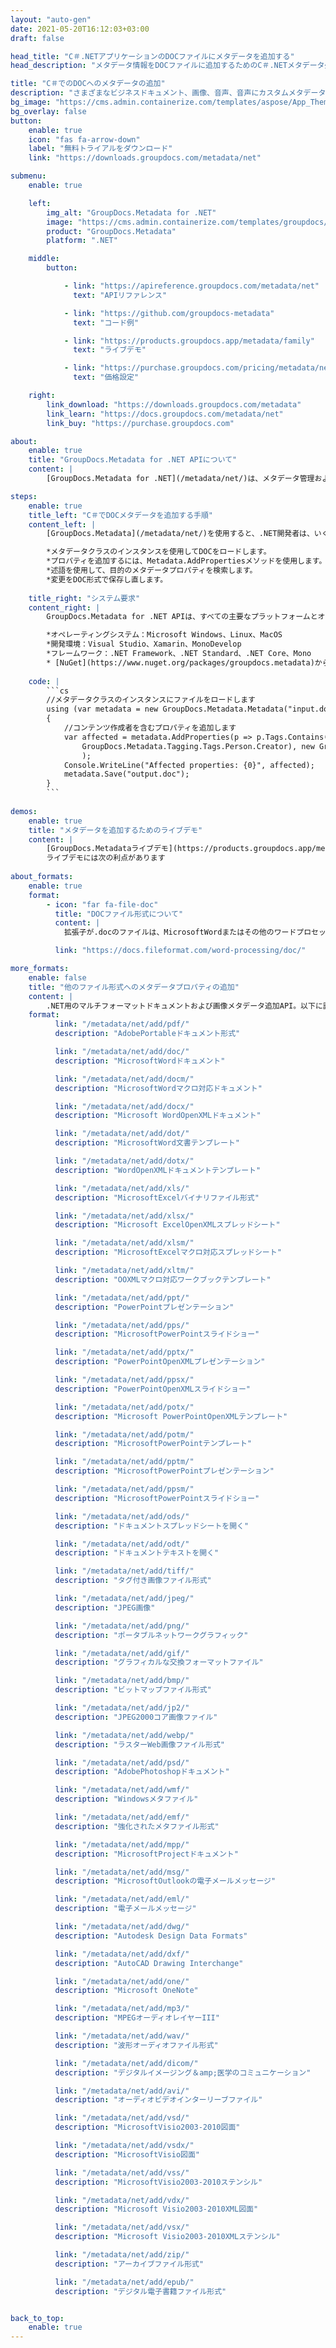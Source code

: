 ```yaml
---
layout: "auto-gen"
date: 2021-05-20T16:12:03+03:00
draft: false

head_title: "C＃.NETアプリケーションのDOCファイルにメタデータを追加する"
head_description: "メタデータ情報をDOCファイルに追加するためのC＃.NETメタデータ処理API。メタデータ標準XMP、EXIF、IPTC、ID3などを操作します。"

title: "C＃でのDOCへのメタデータの追加"
description: "さまざまなビジネスドキュメント、画像、音声、音声にカスタムメタデータプロパティを追加します。 GroupDocs.Metadata for .NET APIを使用したビデオファイル形式."
bg_image: "https://cms.admin.containerize.com/templates/aspose/App_Themes/V3/images/bg/header1.png"
bg_overlay: false
button:
    enable: true
    icon: "fas fa-arrow-down"
    label: "無料トライアルをダウンロード"
    link: "https://downloads.groupdocs.com/metadata/net"

submenu:
    enable: true

    left:
        img_alt: "GroupDocs.Metadata for .NET"
        image: "https://cms.admin.containerize.com/templates/groupdocs/images/product-logos/90x90-noborder/groupdocs-metadata-net.png"
        product: "GroupDocs.Metadata"
        platform: ".NET"

    middle:
        button:

            - link: "https://apireference.groupdocs.com/metadata/net"
              text: "APIリファレンス"

            - link: "https://github.com/groupdocs-metadata"
              text: "コード例"

            - link: "https://products.groupdocs.app/metadata/family"
              text: "ライブデモ"

            - link: "https://purchase.groupdocs.com/pricing/metadata/net"
              text: "価格設定"

    right:
        link_download: "https://downloads.groupdocs.com/metadata"
        link_learn: "https://docs.groupdocs.com/metadata/net"
        link_buy: "https://purchase.groupdocs.com"

about:
    enable: true
    title: "GroupDocs.Metadata for .NET APIについて"
    content: |
        [GroupDocs.Metadata for .NET](/metadata/net/)は、メタデータ管理および操作機能の高度なセットを提供し、.NETプログラマーが画像からメタデータ情報を簡単に表示、編集、削除、検索、比較、交換、およびエクスポートできるようにします。外部ソフトウェアを使用せずにドキュメント形式。メタデータの詳細をPDF、Microsoft Word、Excel、PowerPoint、Outlook、OneNote、Visio、Project、AutoCAD、Archive、Multimediaのファイル形式に追加し、.NETベースのアプリケーションで真の柔軟性を備えたメタデータ操作を実行するための追加サポートを提供します。

steps:
    enable: true
    title_left: "C＃でDOCメタデータを追加する手順"
    content_left: |
        [GroupDocs.Metadata](/metadata/net/)を使用すると、.NET開発者は、いくつかの簡単な手順を実装することで、アプリケーション内からDOCファイルにメタデータの詳細を簡単に追加できます。

        *メタデータクラスのインスタンスを使用してDOCをロードします。
        *プロパティを追加するには、Metadata.AddPropertiesメソッドを使用します。
        *述語を使用して、目的のメタデータプロパティを検索します。
        *変更をDOC形式で保存し直します。
        
    title_right: "システム要求"
    content_right: |
        GroupDocs.Metadata for .NET APIは、すべての主要なプラットフォームとオペレーティングシステムでサポートされています。以下のコードを実行する前に、システムに次の前提条件がインストールされていることを確認してください。

        *オペレーティングシステム：Microsoft Windows、Linux、MacOS
        *開発環境：Visual Studio、Xamarin、MonoDevelop
        *フレームワーク：.NET Framework、.NET Standard、.NET Core、Mono
        * [NuGet](https://www.nuget.org/packages/groupdocs.metadata)から最新バージョンのGroupDocs.Metadatafor.NETをダウンロードします。
        
    code: |
        ```cs
        //メタデータクラスのインスタンスにファイルをロードします
        using (var metadata = new GroupDocs.Metadata.Metadata("input.doc"))
        {
        	//コンテンツ作成者を含むプロパティを追加します
        	var affected = metadata.AddProperties(p => p.Tags.Contains(
        		GroupDocs.Metadata.Tagging.Tags.Person.Creator), new GroupDocs.Metadata.Common.PropertyValue("test content author")
        		);
        	Console.WriteLine("Affected properties: {0}", affected);
        	metadata.Save("output.doc");
        }
        ```
        
demos:
    enable: true
    title: "メタデータを追加するためのライブデモ"
    content: |
        [GroupDocs.Metadataライブデモ](https://products.groupdocs.app/metadata/family)サイトにアクセスして、メタデータ情報をDOCファイルに今すぐ追加してください。  
        ライブデモには次の利点があります
        
about_formats:
    enable: true
    format:
        - icon: "far fa-file-doc"
          title: "DOCファイル形式について"
          content: |
            拡張子が.docのファイルは、MicrosoftWordまたはその他のワードプロセッシングドキュメントによって生成されたドキュメントをバイナリファイル形式で表します。この拡張機能は、当初、いくつかの異なるオペレーティングシステムでプレーンテキストのドキュメントに使用されていました。画像、プレーンテキスト、グラフ、チャート、埋め込みオブジェクト、リンク、ページ、ページの書式設定、印刷設定など、さまざまな種類のデータを含めることができます。このフォーマットは、マニュアル、提案、仕様、履歴書、記事、または同様のドキュメントを作成するためのさまざまなオプションがユーザーに提供されるため、あらゆる種類のドキュメントで人気がありました。 DOCの更新バージョンはDOCXであり、仕様が公開されているOfficeOpenXMLに基づいています。

          link: "https://docs.fileformat.com/word-processing/doc/"

more_formats:
    enable: false
    title: "他のファイル形式へのメタデータプロパティの追加"
    content: |
        .NET用のマルチフォーマットドキュメントおよび画像メタデータ追加API。以下に説明するように、一般的なファイル形式のいくつかにメタデータを追加します。
    format: 
          link: "/metadata/net/add/pdf/"
          description: "AdobePortableドキュメント形式"

          link: "/metadata/net/add/doc/"
          description: "MicrosoftWordドキュメント"

          link: "/metadata/net/add/docm/"
          description: "MicrosoftWordマクロ対応ドキュメント"

          link: "/metadata/net/add/docx/"
          description: "Microsoft WordOpenXMLドキュメント"

          link: "/metadata/net/add/dot/"
          description: "MicrosoftWord文書テンプレート"

          link: "/metadata/net/add/dotx/"
          description: "WordOpenXMLドキュメントテンプレート"

          link: "/metadata/net/add/xls/"
          description: "MicrosoftExcelバイナリファイル形式"

          link: "/metadata/net/add/xlsx/"
          description: "Microsoft ExcelOpenXMLスプレッドシート"

          link: "/metadata/net/add/xlsm/"
          description: "MicrosoftExcelマクロ対応スプレッドシート"

          link: "/metadata/net/add/xltm/"
          description: "OOXMLマクロ対応ワークブックテンプレート"

          link: "/metadata/net/add/ppt/"
          description: "PowerPointプレゼンテーション"

          link: "/metadata/net/add/pps/"
          description: "MicrosoftPowerPointスライドショー"

          link: "/metadata/net/add/pptx/"
          description: "PowerPointOpenXMLプレゼンテーション"

          link: "/metadata/net/add/ppsx/"
          description: "PowerPointOpenXMLスライドショー"

          link: "/metadata/net/add/potx/"
          description: "Microsoft PowerPointOpenXMLテンプレート"

          link: "/metadata/net/add/potm/"
          description: "MicrosoftPowerPointテンプレート"

          link: "/metadata/net/add/pptm/"
          description: "MicrosoftPowerPointプレゼンテーション"

          link: "/metadata/net/add/ppsm/"
          description: "MicrosoftPowerPointスライドショー"

          link: "/metadata/net/add/ods/"
          description: "ドキュメントスプレッドシートを開く"

          link: "/metadata/net/add/odt/"
          description: "ドキュメントテキストを開く"

          link: "/metadata/net/add/tiff/"
          description: "タグ付き画像ファイル形式"

          link: "/metadata/net/add/jpeg/"
          description: "JPEG画像"

          link: "/metadata/net/add/png/"
          description: "ポータブルネットワークグラフィック"

          link: "/metadata/net/add/gif/"
          description: "グラフィカルな交換フォーマットファイル"

          link: "/metadata/net/add/bmp/"
          description: "ビットマップファイル形式"

          link: "/metadata/net/add/jp2/"
          description: "JPEG2000コア画像ファイル"

          link: "/metadata/net/add/webp/"
          description: "ラスターWeb画像ファイル形式"

          link: "/metadata/net/add/psd/"
          description: "AdobePhotoshopドキュメント"

          link: "/metadata/net/add/wmf/"
          description: "Windowsメタファイル"

          link: "/metadata/net/add/emf/"
          description: "強化されたメタファイル形式"

          link: "/metadata/net/add/mpp/"
          description: "MicrosoftProjectドキュメント"

          link: "/metadata/net/add/msg/"
          description: "MicrosoftOutlookの電子メールメッセージ"

          link: "/metadata/net/add/eml/"
          description: "電子メールメッセージ"

          link: "/metadata/net/add/dwg/"
          description: "Autodesk Design Data Formats"

          link: "/metadata/net/add/dxf/"
          description: "AutoCAD Drawing Interchange"

          link: "/metadata/net/add/one/"
          description: "Microsoft OneNote"

          link: "/metadata/net/add/mp3/"
          description: "MPEGオーディオレイヤーIII"

          link: "/metadata/net/add/wav/"
          description: "波形オーディオファイル形式"

          link: "/metadata/net/add/dicom/"
          description: "デジタルイメージング＆amp;医学のコミュニケーション"

          link: "/metadata/net/add/avi/"
          description: "オーディオビデオインターリーブファイル"

          link: "/metadata/net/add/vsd/"
          description: "MicrosoftVisio2003-2010図面"

          link: "/metadata/net/add/vsdx/"
          description: "MicrosoftVisio図面"

          link: "/metadata/net/add/vss/"
          description: "MicrosoftVisio2003-2010ステンシル"

          link: "/metadata/net/add/vdx/"
          description: "Microsoft Visio2003-2010XML図面"

          link: "/metadata/net/add/vsx/"
          description: "Microsoft Visio2003-2010XMLステンシル"

          link: "/metadata/net/add/zip/"
          description: "アーカイブファイル形式"

          link: "/metadata/net/add/epub/"
          description: "デジタル電子書籍ファイル形式"


back_to_top:
    enable: true
---
```

